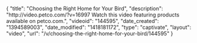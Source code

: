 {
    "title": "Choosing the Right Home for Your Bird",
    "description": "http:\/\/video.petco.com\/?v=16997 Watch this video featuring products available on petco.com.",
    "videoid": "144595",
    "date_created": "1394589003",
    "date_modified": "1418181172",
    "type": "captivate",
    "layout": "video",
    "url": "\/v\/choosing-the-right-home-for-your-bird\/144595"
}